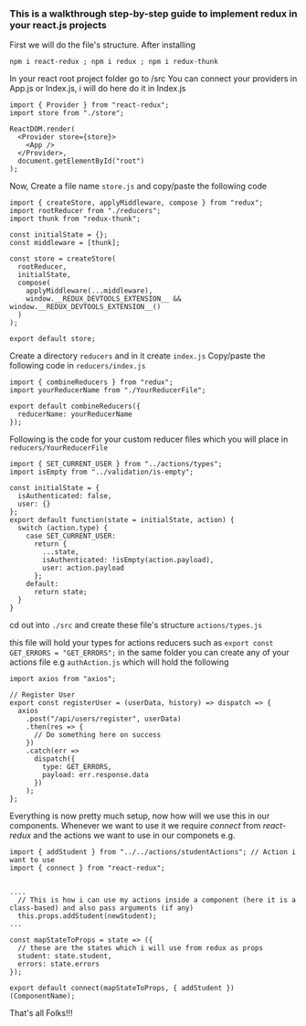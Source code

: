 ### This is a walkthrough step-by-step guide to implement redux in your react.js projects
First we will do the file's structure.
After installing 
   ``` 
   npm i react-redux ; npm i redux ; npm i redux-thunk 
   ```
In your react root project folder go to /src
You can connect your providers in App.js or Index.js, i will do here do it in Index.js
```
import { Provider } from "react-redux";
import store from "./store";

ReactDOM.render(
  <Provider store={store}>
    <App />
  </Provider>,
  document.getElementById("root")
);
```
Now, Create a file name `store.js` and copy/paste the following code

```
import { createStore, applyMiddleware, compose } from "redux";
import rootReducer from "./reducers";
import thunk from "redux-thunk";

const initialState = {};
const middleware = [thunk];

const store = createStore(
  rootReducer,
  initialState,
  compose(
    applyMiddleware(...middleware),
    window.__REDUX_DEVTOOLS_EXTENSION__ && window.__REDUX_DEVTOOLS_EXTENSION__()
  )
);

export default store;
```
Create a directory `reducers` and in it create `index.js`
Copy/paste the following code in `reducers/index.js`
```
import { combineReducers } from "redux";
import yourReducerName from "./YourReducerFile";

export default combineReducers({
  reducerName: yourReducerName
});
```
Following is the code for your custom reducer files which you will place in `reducers/YourReducerFile`

```
import { SET_CURRENT_USER } from "../actions/types";
import isEmpty from "../validation/is-empty";

const initialState = {
  isAuthenticated: false,
  user: {}
};
export default function(state = initialState, action) {
  switch (action.type) {
    case SET_CURRENT_USER:
      return {
        ...state,
        isAuthenticated: !isEmpty(action.payload),
        user: action.payload
      };
    default:
      return state;
  }
}
```
cd out into `./src` and create these file's structure `actions/types.js`

this file will hold your types for actions reducers such as
` export const GET_ERRORS = "GET_ERRORS"; `
in the same folder you can create any of your actions file e.g 
`authAction.js` which will hold the following
```
import axios from "axios";

// Register User
export const registerUser = (userData, history) => dispatch => {
  axios
    .post("/api/users/register", userData)
    .then(res => {
      // Do something here on success
    })
    .catch(err =>
      dispatch({
        type: GET_ERRORS,
        payload: err.response.data
      })
    );
};

```

Everything is now pretty much setup, now how will we use this in our components.
Whenever we want to use it we require _connect_ from _react-redux_ and the actions we want to use in our componets e.g.
```
import { addStudent } from "../../actions/studentActions"; // Action i want to use
import { connect } from "react-redux";


....
  // This is how i can use my actions inside a component (here it is a class-based) and also pass arguments (if any)
  this.props.addStudent(newStudent);
...

const mapStateToProps = state => ({
  // these are the states which i will use from redux as props
  student: state.student, 
  errors: state.errors
});

export default connect(mapStateToProps, { addStudent })(ComponentName);
```

That's all Folks!!!
